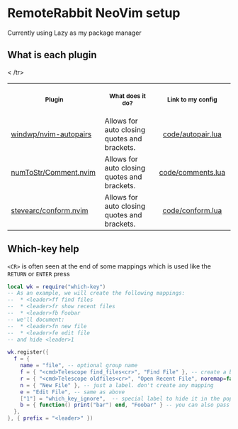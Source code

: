 # RemoteRabbit NeoVim setup

Currently using Lazy as my package manager

## What is each plugin

<table>
    <tr>
        <th align="center", width="250">
            <p>
                <small>Plugin</small>
            </p>
        </th>
        <th align="center", width="500">
            <p>
                <small>What does it do?</small>
            </p>
        </th>
        <th align="center", width="250">
            <p>
                <small>Link to my config</small>
            </p>
        </th>
    </tr>
    <tr>
        <td><a href="https://github.com/windwp/nvim-autopairs"/>windwp/nvim-autopairs</td>
        <td>Allows for auto closing quotes and brackets.</td>
        <td align="center"><a href="lua/Lazy/plugins/code/autopair.lua"/>code/autopair.lua</td>
    </tr>
    <tr>
        <td><a href="https://github.com/numToStr/Comment.nvim"/>numToStr/Comment.nvim</td>
        <td>Allows for auto closing quotes and brackets.</td>
        <td align="center"><a href="lua/Lazy/plugins/code/comments.lua"/>code/comments.lua</td>
    <<tr>
        <td><a href="https://github.com/stevearc/conform.nvim"/>stevearc/conform.nvim</td>
        <td>Allows for auto closing quotes and brackets.</td>
        <td align="center"><a href="lua/Lazy/plugins/code/conform.lua"/>code/conform.lua</td>
    </tr>
/tr>
</table>

## Which-key help

`<CR>` is often seen at the end of some mappings which is used like the `RETURN` or `ENTER` press

```lua
local wk = require("which-key")
-- As an example, we will create the following mappings:
--  * <leader>ff find files
--  * <leader>fr show recent files
--  * <leader>fb Foobar
-- we'll document:
--  * <leader>fn new file
--  * <leader>fe edit file
-- and hide <leader>1

wk.register({
  f = {
    name = "file", -- optional group name
    f = { "<cmd>Telescope find_files<cr>", "Find File" }, -- create a binding with label
    r = { "<cmd>Telescope oldfiles<cr>", "Open Recent File", noremap=false, buffer = 123 }, -- additional options for creating the keymap
    n = { "New File" }, -- just a label. don't create any mapping
    e = "Edit File", -- same as above
    ["1"] = "which_key_ignore",  -- special label to hide it in the popup
    b = { function() print("bar") end, "Foobar" } -- you can also pass functions!
  },
}, { prefix = "<leader>" })
```
